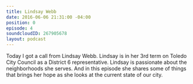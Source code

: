 ```yaml
---
title: Lindsay Webb
date: 2016-06-06 21:31:00 -04:00
position: 0
episode: 4
soundcloudID: 267905678
layout: podcast
---
```


Today I got a call from Lindsay Webb. Lindsay is in her 3rd term on Toledo City Council as a District 6 representative. Lindsay is passionate about the neighborhoods she serves. And in this episode she shares some of things that brings her hope as she looks at the current state of our city.
